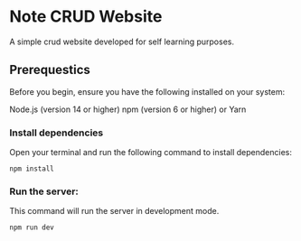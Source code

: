 # Note CRUD Website

A simple crud website developed for self learning purposes.

## Prerequestics
Before you begin, ensure you have the following installed on your system:

Node.js (version 14 or higher)
npm (version 6 or higher) or Yarn

### Install dependencies

Open your terminal and run the following command to install dependencies:

```
npm install

```

### Run the server:

This command will run the server in development mode.
```
npm run dev

```
